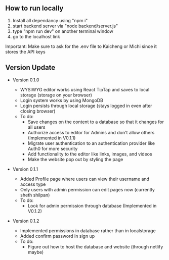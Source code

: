 ## How to run locally

1. Install all dependancy using "npm i"
2. start backend server via "node backend/server.js"
3. type "npm run dev" on another terminal window
4. go to the localhost link

Important: Make sure to ask for the .env file to Kaicheng or Michi since it stores the API keys

## Version Update

- Version 0.1.0

  - WYSIWYG editor works using React TipTap and saves to local storage (storage on your browser)
  - Login system works by using MongoDB
  - Login persists through local storage (stays logged in even after closing browser)
  - To do:
    - Save changes on the content to a database so that it changes for all users
    - Authorize access to editor for Admins and don't allow others (Implemented in V0.1.1)
    - Migrate user authentication to an authentication provider like Auth0 for more security
    - Add functionality to the editor like links, images, and videos
    - Make the website pop out by styling the page

- Version 0.1.1

  - Added Profile page where users can view their username and access type
  - Only users with admin permission can edit pages now (currently sheth shilpan)
  - To do:
    - Look for admin permission through database (Implemented in V0.1.2)

- Version 0.1.2
  - Implemented permissions in database rather than in localstorage
  - Added confirm password in sign up
  - To do:
    - Figure out how to host the database and website (through netlify maybe)
